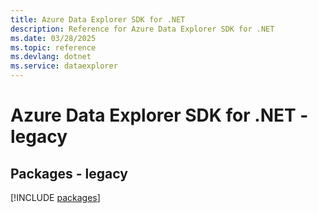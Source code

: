 ```yaml
---
title: Azure Data Explorer SDK for .NET
description: Reference for Azure Data Explorer SDK for .NET
ms.date: 03/28/2025
ms.topic: reference
ms.devlang: dotnet
ms.service: dataexplorer
---
```

# Azure Data Explorer SDK for .NET - legacy
## Packages - legacy
[!INCLUDE [packages](data-explorer-index.md)]